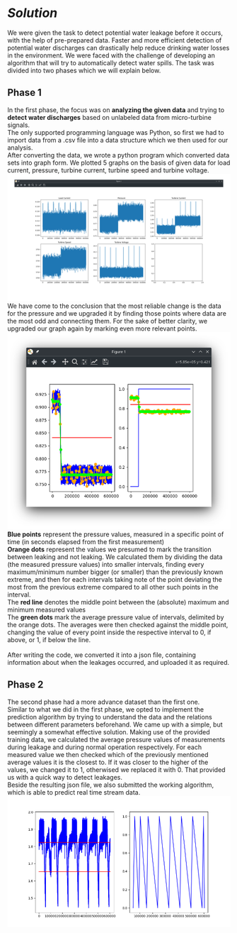# ***Solution***

We were given the task to detect potential water leakage before it occurs, with the help of pre-prepared data. Faster and more efficient detection of potential water discharges can drastically help reduce drinking water losses in the environment. We were faced with the challenge of developing an algorithm that will try to automatically detect water spills. The task was divided into two phases which we will explain below. 

## **Phase 1**

In the first phase, the focus was on **analyzing the given data** and trying to **detect water discharges** based on unlabeled data from micro-turbine signals. <br> 
The only supported programming language was Python, so first we had to import data from a .csv file into a data structure which we then used for our analysis.
<br>
After converting the data, we wrote a python program which converted data sets into graph form. We plotted 5 graphs on the basis of given data for load current, pressure, turbine current, turbine speed and turbine voltage. <br> 
![graphs](imgs/graphs.png)
<br>
 We have come to the conclusion that the most reliable change is the data for the pressure and we upgraded it by finding those points where data are the most odd and connecting them. 
For the sake of better clarity, we upgraded our graph again by marking even more relevant points. <br>
![popravljen_graf_s_tockami](imgs/popravljen_graf_s_tockami.png)   
**Blue points** represent the pressure values, measured in a specific point of time (in seconds elapsed from the first measurement)   
**Orange dots** represent the values we presumed to mark the transition between leaking and not leaking. We calculated them by dividing the data (the measured pressure values) into smaller intervals, finding every maximum/minimum number bigger (or smaller) than the previously known extreme, and then for each intervals taking note of the point deviating the most from the previous extreme compared to all other such points in the interval.   
The **red line** denotes the middle point between the (absolute) maximum and minimum measured values   
The **green dots** mark the average pressure value of intervals, delimited by the orange dots. The averages were then checked against the middle point, changing the value of every point inside the respective interval to 0, if above, or 1, if below the line.  
<br> 
After writing the code, we converted it into a json file, containing information about when the leakages occurred, and uploaded it as required.  
## **Phase 2**
The second phase had a more advance dataset than the first one. 
<br>
Similar to what we did in the first phase, we opted to implement the prediction algorithm by trying to understand the data and the relations between different parameters beforehand.
We came up with a simple, but seemingly a somewhat effective solution. Making use of the provided training data, we calculated the average pressure values of measurements during leakage and during normal operation respectively. For each measured value we then checked which of the previously mentioned average values it is the closest to. If it was closer to the higher of the values, we changed it to 1, otherwised we replaced it with 0. That provided us with a quick way to detect leakages.<br>
Beside the resulting json file, we also submitted the working algorithm, which is able to predict real time stream data.
![One of the phase 2 graphs](imgs/Figure_1.png)